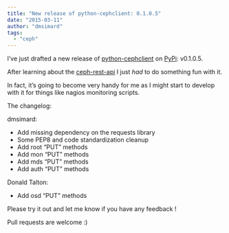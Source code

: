 ```yaml
---
title: "New release of python-cephclient: 0.1.0.5"
date: "2015-03-11"
author: "dmsimard"
tags: 
  - "ceph"
---
```


I’ve just drafted a new release of [python-cephclient](https://github.com/dmsimard/python-cephclient) on [PyPi](https://pypi.python.org/pypi/python-cephclient/0.1.0.5): v0.1.0.5.

After learning about the [ceph-rest-api](https://dmsimard.com/tag/ceph-rest-api.html) I just _had_ to do something fun with it.

In fact, it’s going to become very handy for me as I might start to develop with it for things like nagios monitoring scripts.

The changelog:

dmsimard:

- Add missing dependency on the requests library
- Some PEP8 and code standardization cleanup
- Add root “PUT” methods
- Add mon “PUT” methods
- Add mds “PUT” methods
- Add auth “PUT” methods

Donald Talton:

- Add osd “PUT” methods

Please try it out and let me know if you have any feedback !

Pull requests are welcome :)

